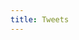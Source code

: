 ```yaml
---
title: Tweets
---
```


<Tweet id="1349723838054084611" />

<Tweet id="1339630526408384512" />

<Tweet id="1358199505280262150" />

<Tweet id="1361770660306034690" />

<Tweet id="1361684588238528515" />

<Tweet id="1361968893401714693" />

<Tweet id="1361745596357443590" />